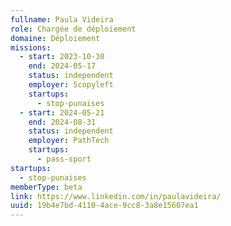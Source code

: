 ```yaml
---
fullname: Paula Videira
role: Chargée de déploiement
domaine: Déploiement
missions:
  - start: 2023-10-30
    end: 2024-05-17
    status: independent
    employer: Scopyleft
    startups:
      - stop-punaises
  - start: 2024-05-21
    end: 2024-08-31
    status: independent
    employer: PathTech
    startups:
      - pass-sport
startups:
  - stop-punaises
memberType: beta
link: https://www.linkedin.com/in/paulavideira/
uuid: 19b4e7bd-4110-4ace-9cc8-3a8e15607ea1
---
```

